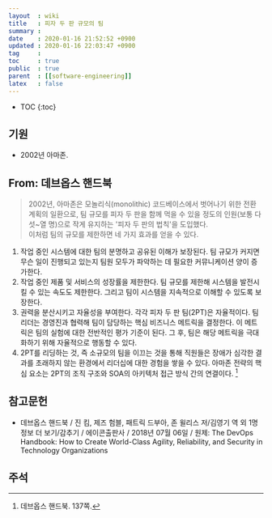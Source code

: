 ```yaml
---
layout  : wiki
title   : 피자 두 판 규모의 팀
summary : 
date    : 2020-01-16 21:52:52 +0900
updated : 2020-01-16 22:03:47 +0900
tag     : 
toc     : true
public  : true
parent  : [[software-engineering]]
latex   : false
---
```

* TOC
{:toc}

## 기원

* 2002년 아마존.

## From: 데브옵스 핸드북

> 2002년, 아마존은 모놀리식(monolithic) 코드베이스에서 벗어나기 위한 전환 계획의 일환으로, 팀 규모를 피자 두 판을 함께 먹을 수 있을 정도의 인원(보통 다섯~열 명)으로 작게 유지하는 '피자 두 판의 법칙'을 도입했다.  
이처럼 팀의 규모를 제한하면 네 가지 효과를 얻을 수 있다.
1. 작업 중인 시스템에 대한 팀의 분명하고 공유된 이해가 보장된다. 팀 규모가 커지면 무슨 일이 진행되고 있는지 팀원 모두가 파악하는 데 필요한 커뮤니케이션 양이 증가한다.
2. 작업 중인 제품 및 서비스의 성장률을 제한한다. 팀 규모를 제한해 시스템을 발전시킬 수 있는 속도도 제한한다. 그리고 팀이 시스템을 지속적으로 이해할 수 있도록 보장한다.
3. 권력을 분산시키고 자율성을 부여한다. 각각 피자 두 판 팀(2PT)은 자율적이다. 팀 리더는 경영진과 협력해 팀이 담당하는 핵심 비즈니스 메트릭을 결정한다. 이 메트릭은 팀의 실험에 대한 전반적인 평가 기준이 된다. 그 후, 팀은 해당 메트릭을 극대화하기 위해 자율적으로 행동할 수 있다.
4. 2PT를 리딩하는 것, 즉 소규모의 팀을 이끄는 것을 통해 직원들은 장애가 심각한 결과를 초래하지 않는 환경에서 리더십에 대한 경험을 쌓을 수 있다. 아마존 전략의 핵심 요소는 2PT의 조직 구조와 SOA의 아키텍처 접근 방식 간의 연결이다.
[^handbook-137]

## 참고문헌

* 데브옵스 핸드북 / 진 킴, 제즈 험블, 패트릭 드부아, 존 윌리스 저/김영기 역 외 1명 정보 더 보기/감추기 / 에이콘출판사 / 2018년 07월 06일 / 원제: The DevOps Handbook: How to Create World-Class Agility, Reliability, and Security in Technology Organizations

## 주석

[^handbook-137]: 데브옵스 핸드북. 137쪽.

